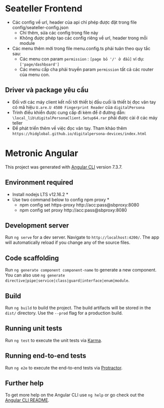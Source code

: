 # Seateller Frontend
- Các config về url, header của api chỉ phép được đặt trong file config/seateller-config.json
    - Chỉ thêm, sửa các config trong file này
    - Không được phép tạo các config riêng về url, header trong mỗi module
- Các menu thêm mới trong file menu.config.ts phải tuân theo quy tắc sau:
    - Các menu con param `permission` : `[page bỏ '/' ở đẩu]` ví dụ: `['page/dashboard']`
    - Các menu cấp cha phải truyền param `permission` tất cả các router của menu con.
## Driver và package yêu cầu
- Đối với các máy client kết nối tới thiết bị đầu cuối là thiết bị đọc vân tay có mã hiệu `U.are.U 4500 Fingerprint Reader` của `digitalPersona`
- Trình điều khiển được cung cấp đi kèm để ở đường dẫn: `\local_lib\digitalPersonaClient.Setup64.rar` phải được cài ở các máy teller
- Để phát triển thêm về việc đọc vân tay. Tham khảo thêm `https://hidglobal.github.io/digitalpersona-devices/index.html`

# Metronic Angular

This project was generated with [Angular CLI](https://github.com/angular/angular-cli) version 7.3.7.

## Environment required
- Install nodejs LTS v12.16.2 *
- Use two command below to config npm proxy *
    - npm config set https-proxy http://acc:pass@sbproxy:8080
    - npm config set proxy http://acc:pass@sbproxy:8080
    
## Development server

Run `ng serve` for a dev server. Navigate to `http://localhost:4200/`. The app will automatically reload if you change any of the source files.

## Code scaffolding

Run `ng generate component component-name` to generate a new component. You can also use `ng generate directive|pipe|service|class|guard|interface|enum|module`.

## Build

Run `ng build` to build the project. The build artifacts will be stored in the `dist/` directory. Use the `--prod` flag for a production build.

## Running unit tests

Run `ng test` to execute the unit tests via [Karma](https://karma-runner.github.io).

## Running end-to-end tests

Run `ng e2e` to execute the end-to-end tests via [Protractor](http://www.protractortest.org/).

## Further help

To get more help on the Angular CLI use `ng help` or go check out the [Angular CLI README](https://github.com/angular/angular-cli/blob/master/README.md).

